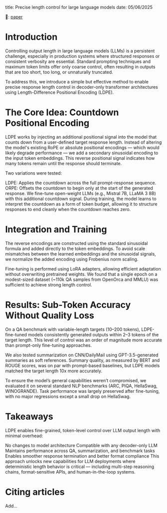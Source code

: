 title: Precise length control for large language models
date: 05/06/2025

📘: [paper](https://www.sciencedirect.com/science/article/pii/S2949719125000196)

# Introduction
Controlling output length in large language models (LLMs) is a persistent challenge, especially in production systems where structured responses or consistent verbosity are essential. Standard prompting techniques and maximum token limits offer only coarse control, often resulting in outputs that are too short, too long, or unnaturally truncated.

To address this, we introduce a simple but effective method to enable precise response length control in decoder-only transformer architectures using Length-Difference Positional Encoding (LDPE).

# The Core Idea: Countdown Positional Encoding

LDPE works by injecting an additional positional signal into the model that counts down from a user-defined target response length. Instead of altering the model's existing RoPE or absolute positional encodings — which would likely degrade performance — we add a secondary sinusoidal encoding to the input token embeddings. This reverse positional signal indicates how many tokens remain until the response should terminate.

Two variations were tested:

LDPE: Applies the countdown across the full prompt-response sequence.
ORPE: Offsets the countdown to begin only at the start of the generated response.
We fine-tune open-weight LLMs (e.g., Mistral 7B, LLaMA 3 8B) with this additional countdown signal. During training, the model learns to interpret the countdown as a form of token budget, allowing it to structure responses to end cleanly when the countdown reaches zero.

# Integration and Training

The reverse encodings are constructed using the standard sinusoidal formula and added directly to the token embeddings. To avoid scale mismatches between the learned embeddings and the sinusoidal signals, we normalize the added encoding using Frobenius norm scaling.

Fine-tuning is performed using LoRA adapters, allowing efficient adaptation without overwriting pretrained weights. We found that a single epoch on a modest-sized dataset (~110k QA samples from OpenOrca and MMLU) was sufficient to achieve strong length control.

# Results: Sub-Token Accuracy Without Quality Loss

On a QA benchmark with variable-length targets (10–200 tokens), LDPE-fine-tuned models consistently generated outputs within 2–3 tokens of the target length. This level of control was an order of magnitude more accurate than prompt-only fine-tuning approaches.

We also tested summarization on CNN/DailyMail using GPT-3.5-generated summaries as soft references. Summary quality, as measured by BERT and ROUGE scores, was on par with prompt-based baselines, but LDPE models matched the target length 10x more accurately.

To ensure the model’s general capabilities weren’t compromised, we evaluated it on several standard NLP benchmarks (ARC, PIQA, HellaSwag, WINOGRANDE). Task performance was largely preserved after fine-tuning, with no major regressions except a small drop on HellaSwag.

# Takeaways

LDPE enables fine-grained, token-level control over LLM output length with minimal overhead:

No changes to model architecture
Compatible with any decoder-only LLM
Maintains performance across QA, summarization, and benchmark tasks
Enables smoother response termination and better format compliance
This approach unlocks new capabilities for LLM deployments where deterministic length behavior is critical — including multi-step reasoning chains, format-sensitive APIs, and human-in-the-loop systems.

# Citing articles
Add...